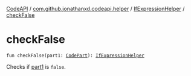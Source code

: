 [CodeAPI](../../index.md) / [com.github.jonathanxd.codeapi.helper](../index.md) / [IfExpressionHelper](index.md) / [checkFalse](.)

# checkFalse

`fun checkFalse(part1: `[`CodePart`](../../com.github.jonathanxd.codeapi/-code-part/index.md)`): `[`IfExpressionHelper`](index.md)

Checks if [part1](check-false.md#com.github.jonathanxd.codeapi.helper.IfExpressionHelper$checkFalse(com.github.jonathanxd.codeapi.CodePart)/part1) is `false`.

